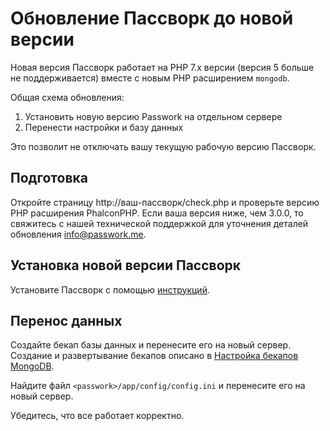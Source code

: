 # Обновление Пассворк до новой версии 

Новая версия Пассворк работает на PHP 7.x версии (версия 5 больше не поддерживается) вместе с новым PHP расширением `mongodb`.

Общая схема обновления:

1. Установить новую версию Passwork на отдельном сервере
2. Перенести настройки и базу данных

Это позволит не отключать вашу текущую рабочую версию Пассворк.

## Подготовка
Откройте страницу http://ваш-пассворк/check.php и проверьте версию PHP расширения PhalconPHP.
Если ваша версия ниже, чем 3.0.0, то свяжитесь с нашей технической поддержкой для уточнения деталей обновления <info@passwork.me>.

## Установка новой версии Пассворк
Установите Пассворк с помощью [инструкций](../README.md).

## Перенос данных
Создайте бекап базы данных и перенесите его на новый сервер.
Создание и развертывание бекапов описано в [Настройка бекапов MongoDB](../Backups.md).

Найдите файл `<passwork>/app/config/config.ini` и перенесите его на новый сервер.

Убедитесь, что все работает корректно. 